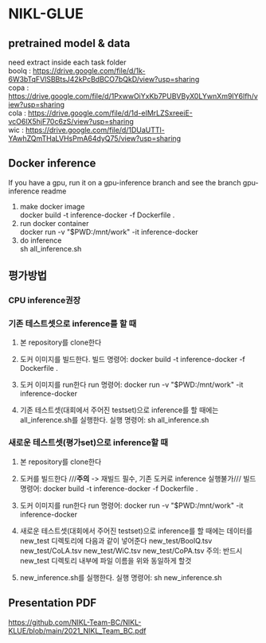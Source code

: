 # NIKL-GLUE

## pretrained model & data  
need extract inside each task folder  
boolq : https://drive.google.com/file/d/1k-6W3bTqFVlSBBtsJ42kPcBdBCO7bQkD/view?usp=sharing  
copa : https://drive.google.com/file/d/1PxwwOiYxKb7PUBVByX0LYwnXm9IY6lfh/view?usp=sharing  
cola : https://drive.google.com/file/d/1d-eIMrLZSxreeiE-vcO6lX5hjF70c6zS/view?usp=sharing  
wic : https://drive.google.com/file/d/1DUaUTTl-YAwhZQmTHaLVHsPmA64dyQ75/view?usp=sharing

## Docker inference  
If you have a gpu, run it on a gpu-inference branch and see the branch gpu-inference readme  
1. make docker image  
docker build -t inference-docker -f Dockerfile .  
2. run docker container  
docker run -v "$PWD:/mnt/work" -it inference-docker  
3. do inference  
sh all_inference.sh  

## 평가방법
### CPU inference권장

### 기존 테스트셋으로 inference를 할 때
1. 본 repository를 clone한다

2. 도커 이미지를 빌드한다.
 빌드 명령어: docker build -t inference-docker -f Dockerfile .

3. 도커 이미지를 run한다
 run 명령어: docker run -v "$PWD:/mnt/work" -it inference-docker

4. 기존 테스트셋(대회에서 주어진 testset)으로 inference를 할 때에는 all_inference.sh를 실행한다.
 실행 명령어: sh all_inference.sh

### 새로운 테스트셋(평가set)으로 inference할 때

1. 본 repository를 clone한다

2. 도커를 빌드한다 ///****주의**** -> 재빌드 필수, 기존 도커로 inference 실행불가///
 빌드 명령어: docker build -t inference-docker -f Dockerfile .

3. 도커 이미지를 run한다
 run 명령어: docker run -v "$PWD:/mnt/work" -it inference-docker

4. 새로운 테스트셋(대회에서 주어진 testset)으로 inference를 할 때에는 데이터를 new_test 디렉토리에 다음과 같이 넣어준다
 new_test/BoolQ.tsv
 new_test/CoLA.tsv
 new_test/WiC.tsv
 new_test/CoPA.tsv
주의: 반드시 new_test 디렉토리 내부에 파일 이름을 위와 동일하게 할것

5. new_inference.sh를 실행한다.
 실행 명령어: sh new_inference.sh

## Presentation PDF
https://github.com/NIKL-Team-BC/NIKL-KLUE/blob/main/2021_NIKL_Team_BC.pdf

